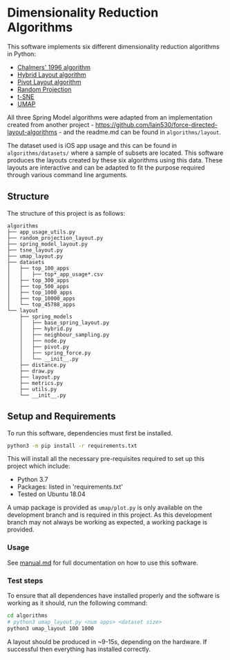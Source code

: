# Dimensionality Reduction Algorithms

This software implements six different dimensionality reduction algorithms in Python:
* [Chalmers' 1996 algorithm](https://ieeexplore.ieee.org/document/567787)
* [Hybrid Layout algorithm](https://ieeexplore.ieee.org/document/1173161)
* [Pivot Layout algorithm](https://ieeexplore.ieee.org/document/1249012)
* [Random Projection](https://scikit-learn.org/stable/modules/random_projection.html)
* [t-SNE](https://scikit-learn.org/stable/modules/generated/sklearn.manifold.TSNE.html#examples-using-sklearn-manifold-tsne)
* [UMAP](https://umap-learn.readthedocs.io/en/latest/basic_usage.html)

All three Spring Model algorithms were adapted from an implementation created from another project - https://github.com/Iain530/force-directed-layout-algorithms - and the readme.md can be found in `algorithms/layout`.

The dataset used is iOS app usage and this can be found in `algorithms/datasets/`  where a sample of subsets are located. This software produces the layouts created by these six algorithms using this data. These layouts are interactive and can be adapted to fit the purpose required through various command line arguments.

## Structure

The structure of this project is as follows:
```
algorithms
├── app_usage_utils.py
├── random_projection_layout.py
├── spring_model_layout.py
├── tsne_layout.py
├── umap_layout.py
├── datasets
│   ├── top_100_apps
│   │   ├── top*_app_usage*.csv
│   ├── top_300_apps
│   ├── top_500_apps
│   ├── top_1000_apps
│   ├── top_10000_apps
│   └── top_45788_apps
└── layout
    ├── spring_models
    │   ├── base_spring_layout.py
    │   ├── hybrid.py
    │   ├── neighbour_sampling.py
    │   ├── node.py
    │   ├── pivot.py
    │   ├── spring_force.py
    │   └── __init__.py
    ├── distance.py
    ├── draw.py
    ├── layout.py
    ├── metrics.py
    ├── utils.py
    └── __init__.py
```

## Setup and Requirements

To run this software, dependencies must first be installed.

```bash
python3 -m pip install -r requirements.txt
```

This will install all the necessary pre-requisites required to set up this project which include:

* Python 3.7
* Packages: listed in 'requirements.txt'
* Tested on Ubuntu 18.04

A umap package is provided as `umap/plot.py` is only available on the development branch and is required in this project. As this development branch may not always be working as expected, a working package is provided. 

### Usage

See [manual.md](manual.md) for full documentation on how to use this software.

### Test steps

To ensure that all dependences have installed properly and the software is working as it should, run the following command:

```bash
cd algorithms
# python3 umap_layout.py <num apps> <dataset size>
python3 umap_layout 100 1000
```

A layout should be produced in ~9-15s, depending on the hardware. If successful then everything has installed correctly.

